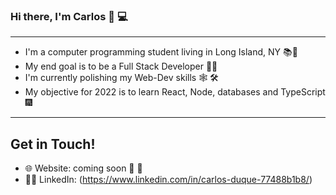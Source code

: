 <!--
**CDDR1/CDDR1** is a ✨ _special_ ✨ repository because its `README.md` (this file) appears on your GitHub profile.

Here are some ideas to get you started:

- 🔭 I’m currently working on ... 
- 🌱 I’m currently learning ... 
- 👯 I’m looking to collaborate on ...
- 🤔 I’m looking for help with ...
- 💬 Ask me about ...
- 📫 How to reach me: ...
- ⚡ Fun fact: ...
-->


### Hi there, I'm Carlos 👋 💻

---

- I'm a computer programming student living in Long Island, NY 📚🗽
- My end goal is to be a Full Stack Developer 👨‍💻 
- I'm currently polishing my Web-Dev skills 🕸️ 🛠️ 
- My objective for 2022 is to learn React, Node, databases and TypeScript 🎆

---

## Get in Touch!

- 🌐 Website: coming soon 👀 🚧
- 👨‍💼 LinkedIn: (https://www.linkedin.com/in/carlos-duque-77488b1b8/)

